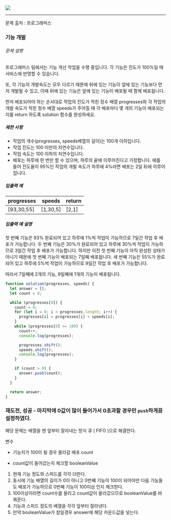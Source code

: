 ![](https://images.velog.io/post-images/leejh3224/619516b0-e892-11e8-98f5-997ef3c38110/what-is-an-algorithm-featured.png)

------

문제 출처 : 프로그래머스

### 기능 개발

###### 문제 설명

프로그래머스 팀에서는 기능 개선 작업을 수행 중입니다. 각 기능은 진도가 100%일 때 서비스에 반영할 수 있습니다.

또, 각 기능의 개발속도는 모두 다르기 때문에 뒤에 있는 기능이 앞에 있는 기능보다 먼저 개발될 수 있고, 이때 뒤에 있는 기능은 앞에 있는 기능이 배포될 때 함께 배포됩니다.

먼저 배포되어야 하는 순서대로 작업의 진도가 적힌 정수 배열 progresses와 각 작업의 개발 속도가 적힌 정수 배열 speeds가 주어질 때 각 배포마다 몇 개의 기능이 배포되는지를 return 하도록 solution 함수를 완성하세요.

##### 제한 사항

- 작업의 개수(progresses, speeds배열의 길이)는 100개 이하입니다.
- 작업 진도는 100 미만의 자연수입니다.
- 작업 속도는 100 이하의 자연수입니다.
- 배포는 하루에 한 번만 할 수 있으며, 하루의 끝에 이루어진다고 가정합니다. 예를 들어 진도율이 95%인 작업의 개발 속도가 하루에 4%라면 배포는 2일 뒤에 이루어집니다.

##### 입출력 예

| progresses | speeds   | return |
| ---------- | -------- | ------ |
| [93,30,55] | [1,30,5] | [2,1]  |

##### 입출력 예 설명

첫 번째 기능은 93% 완료되어 있고 하루에 1%씩 작업이 가능하므로 7일간 작업 후 배포가 가능합니다.
두 번째 기능은 30%가 완료되어 있고 하루에 30%씩 작업이 가능하므로 3일간 작업 후 배포가 가능합니다. 하지만 이전 첫 번째 기능이 아직 완성된 상태가 아니기 때문에 첫 번째 기능이 배포되는 7일째 배포됩니다.
세 번째 기능은 55%가 완료되어 있고 하루에 5%씩 작업이 가능하므로 9일간 작업 후 배포가 가능합니다.

따라서 7일째에 2개의 기능, 9일째에 1개의 기능이 배포됩니다.

~~~javascript
function solution(progresses, speeds) {
  let answer = [];
  let count = 0;

  while (progresses[0]) {
    count = 0;
    for (let i = 0; i < progresses.length; i++) {
      progresses[i] = progresses[i] + speeds[i];
    }
    while (progresses[0] >= 100) {
      count++;
      console.log(progresses);

      progresses.shift();
      speeds.shift();
      console.log(progresses);
    }

    if (count > 0) {
      answer.push(count);
    }
  }

  return answer;
}
~~~

### 재도전, 성공 - 마지막에 0값이 많이 들어가서 0초과할 경우만 `push`하게끔 설정하였다.

해당 문제는 배열을 맨 앞부터 잘라내는 방식 큐 ( FIFO )으로 해결한다.

변수

- 기능치가 100이 될 경우 올라갈 배포 count

- count값이 들어갔는지 체크할 booleanValue

1. 현재 기능 정도와 스피드를 각각 더한다.
2. 동시에 기능 배열의 길이가 0이 아니고 0번쨰 기능이 100이 되어야만 다음 기능들도 배포가 가능하므로 0번째 기능이 100이상 인지 체크한다.
3. 100이상이라면 count수를 올리고  count값이 올라갔으므로 booleanValue를 바꿔준다.
4. 기능과 스피드 정도의 배열을 각각 앞부터 잘라낸다.
5. 만약 booleanValue가 참일경우 answer에 해당 카운드값을 넣는다.

<br/>